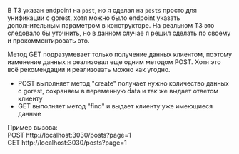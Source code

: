 

В ТЗ указан endpoint на `post`, но я сделал на `posts` просто для 
унификации с gorest, хотя можно было endpoint указать дополнительным параметром 
в конструкторе. На реальном ТЗ это следовало бы уточнить, но в данном случае я решил сделать
по своему и прокомментировать это.

Метод GET подразумевает только получение данных клиентом, поэтому изменение 
данных я реализовал еще одним методом POST. Хотя это всё рекомендации и реализовать можно 
как угодно. 
- POST выполняет метод "create" получает нужно количество данных с gorest, сохраняем 
в переменную data и так же выдает ответом клиенту
- GET выполняет метод "find" и выдает клиенту уже имеющиеся данные

Пример вызова:<br>
POST http://localhost:3030/posts?page=1 <br>
GET http://localhost:3030/posts?page=1


